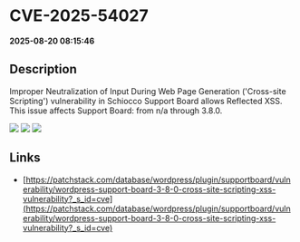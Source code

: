 # CVE-2025-54027

**2025-08-20 08:15:46**

## Description
Improper Neutralization of Input During Web Page Generation ('Cross-site Scripting') vulnerability in Schiocco Support Board allows Reflected XSS. This issue affects Support Board: from n/a through 3.8.0.

![](https://img.shields.io/static/v1?label=Score&message=7.1&color=red)
![](https://img.shields.io/static/v1?label=Severity&message=HIGH&color=red)
![](https://img.shields.io/static/v1?label=CWE&message=XSS&color=green)

## Links
- [https://patchstack.com/database/wordpress/plugin/supportboard/vulnerability/wordpress-support-board-3-8-0-cross-site-scripting-xss-vulnerability?_s_id=cve](https://patchstack.com/database/wordpress/plugin/supportboard/vulnerability/wordpress-support-board-3-8-0-cross-site-scripting-xss-vulnerability?_s_id=cve)
